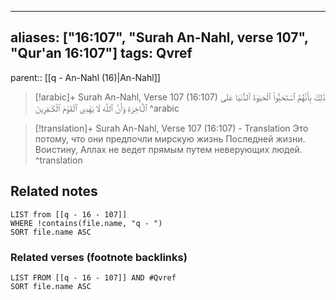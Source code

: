 
---
aliases: ["16:107", "Surah An-Nahl, verse 107", "Qur'an 16:107"]
tags: Qvref
---

parent:: [[q - An-Nahl (16)|An-Nahl]]

> [!arabic]+ Surah An-Nahl, Verse 107 (16:107)
> <span class="quran-arabic">ذَٰلِكَ بِأَنَّهُمُ ٱسْتَحَبُّوا۟ ٱلْحَيَوٰةَ ٱلدُّنْيَا عَلَى ٱلْـَٔاخِرَةِ وَأَنَّ ٱللَّهَ لَا يَهْدِى ٱلْقَوْمَ ٱلْكَـٰفِرِينَ</span>
^arabic

> [!translation]+ Surah An-Nahl, Verse 107 (16:107) - Translation
> Это потому, что они предпочли мирскую жизнь Последней жизни. Воистину, Аллах не ведет прямым путем неверующих людей.
^translation



## Related notes
```dataview
LIST from [[q - 16 - 107]]
WHERE !contains(file.name, "q - ")
SORT file.name ASC
```

### Related verses (footnote backlinks)
```dataview
LIST FROM [[q - 16 - 107]] AND #Qvref
SORT file.name ASC
```

